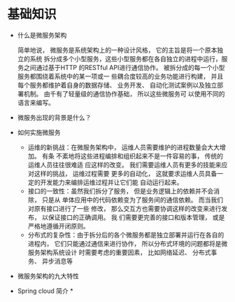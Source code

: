 # 基础知识

* 什么是微服务架构

  简单地说， 微服务是系统架构上的一种设计风格， 它的主旨是将一个原本独立的系统
  拆分成多个小型服务，这些小型服务都在各自独立的进程中运行，服务之间通过基于HTTP
  的RESTful API进行通信协作。 被拆分成的每一个小型服务都围绕着系统中的某一项或一
  些耦合度较高的业务功能进行构建， 并且每个服务都维护着自身的数据存储、 业务开发、
  自动化测试案例以及独立部署机制。 由千有了轻量级的通信协作基础， 所以这些微服务可
  以使用不同的语言来编写。  

* 微服务出现的背景是什么？
* 如何实施微服务
  *   运维的新挑战：在微服务架构中， 运维人员需要维护的进程数量会大大增加。 有条
    不紊地将这些进程编排和组织起来不是一件容易的事， 传统的运维人员往往很难适
    应这样的改变。 我们需要运维人员有更多的技能来应对这样的挑战， 运维过程需要
    更多的自动化， 这就要求运维人员具备一定的开发能力来编排运维过程并让它们能
    自动运行起来。
  *  接口的一致性：虽然我们拆分了服务， 但是业务逻辑上的依赖并不会消除， 只是从
    单体应用中的代码依赖变为了服务间的通信依赖。 而当我们对原有接口进行了一些
    修改， 那么交互方也需要协调这样的改变来进行发布， 以保证接口的正确调用。 我
    们需要更完善的接口和版本管理， 或是严格地遵循开闭原则。
  * 分布式的复杂性：由于拆分后的各个微服务都是独立部署并运行在各自的进程内，
    它们只能通过通信来进行协作， 所以分布式环境的问题都将是微服务架构系统设计
    时需要考虑的重要因素， 比如网络延迟、 分布式事务、 异步消息等  

* 微服务架构的九大特性

* Spring cloud 简介
  * 